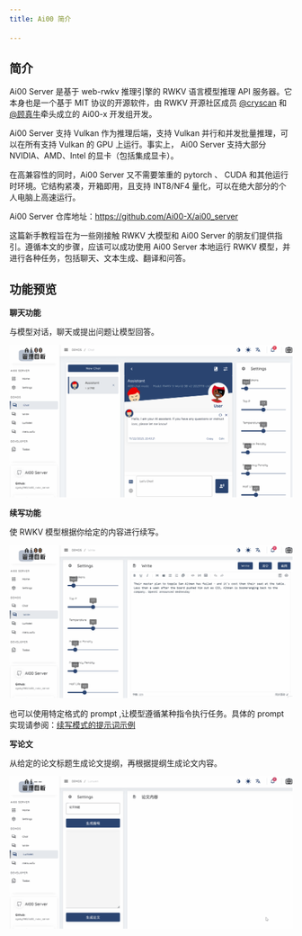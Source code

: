 ```yaml
---
title: Ai00 简介

---
```



## 简介

Ai00 Server 是基于 web-rwkv 推理引擎的 RWKV 语言模型推理 API 服务器。它本身也是一个基于 MIT 协议的开源软件，由 RWKV 开源社区成员 [@cryscan](https://github.com/cryscan) 和[@顾真牛](https://github.com/cgisky1980)牵头成立的 Ai00-x 开发组开发。

Ai00 Server 支持 Vulkan 作为推理后端，支持 Vulkan 并行和并发批量推理，可以在所有支持 Vulkan 的 GPU 上运行。事实上， Ai00 Server 支持大部分 NVIDIA、AMD、Intel 的显卡（包括集成显卡）。

在高兼容性的同时，Ai00 Server 又不需要笨重的 pytorch 、 CUDA 和其他运行时环境。它结构紧凑，开箱即用，且支持 INT8/NF4 量化，可以在绝大部分的个人电脑上高速运行。

Ai00 Server 仓库地址：<https://github.com/Ai00-X/ai00_server>

这篇新手教程旨在为一些刚接触 RWKV 大模型和 Ai00 Server 的朋友们提供指引。遵循本文的步骤，应该可以成功使用 Ai00 Server 本地运行 RWKV 模型，并进行各种任务，包括聊天、文本生成、翻译和问答。

## 功能预览

**聊天功能**

与模型对话，聊天或提出问题让模型回答。

![chat_en](./imgs/chat_en.gif)

**续写功能**

使 RWKV 模型根据你给定的内容进行续写。

![continuation_en](./imgs/continuation_en.gif)

也可以使用特定格式的 prompt ,让模型遵循某种指令执行任务。具体的 prompt 实现请参阅：[续写模式的提示词示例](../../../docs/RWKV-Prompts/Completion-Prompts)

**写论文**

从给定的论文标题生成论文提纲，再根据提纲生成论文内容。

![paper_en](./imgs/paper_en.gif)
